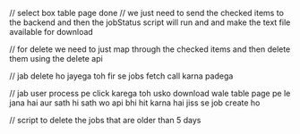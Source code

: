 // select box table page done
// we just need to send the checked items to the backend and then the jobStatus script will run and and make the text file available for download

// for delete we need to just map through the checked items and then delete them using the delete api

// jab delete ho jayega toh fir se jobs fetch call karna padega

// jab user process pe click karega toh usko download wale table page pe le jana hai aur sath hi sath wo api bhi hit karna hai jiss se job create ho

// script to delete the jobs that are older than 5 days
